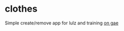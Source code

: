 clothes
=======

Simple create/remove app for lulz and training
<a href="http://saveclothes.appspot.com/" target="_blank">on gae</a>

